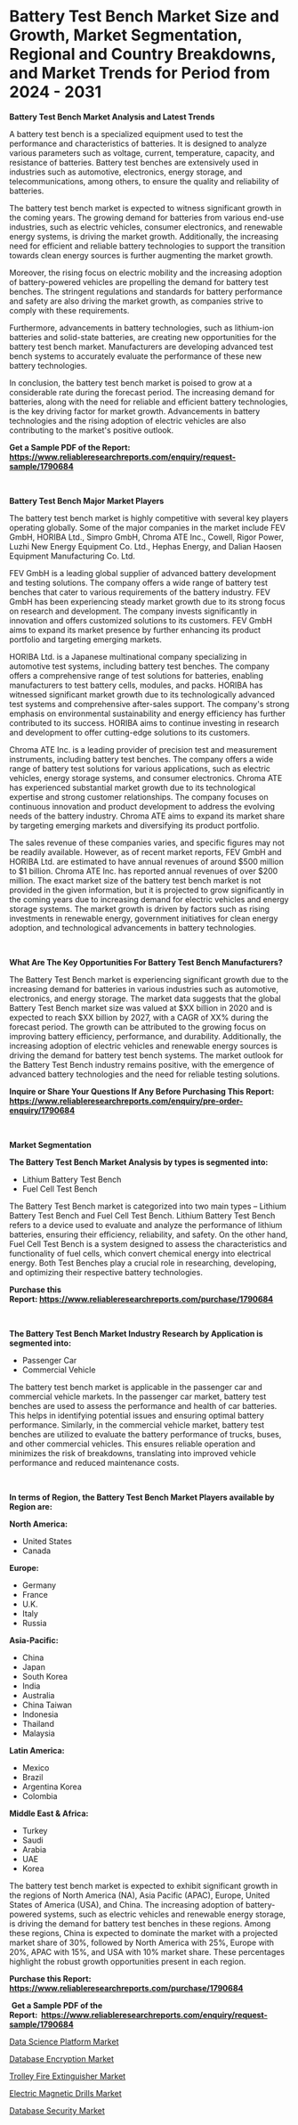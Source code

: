 <p><h1>Battery Test Bench Market Size and Growth, Market Segmentation, Regional and Country Breakdowns, and Market Trends for Period from 2024 -  2031</h1></p><p><strong>Battery Test Bench Market Analysis and Latest Trends</strong></p>
<p><p>A battery test bench is a specialized equipment used to test the performance and characteristics of batteries. It is designed to analyze various parameters such as voltage, current, temperature, capacity, and resistance of batteries. Battery test benches are extensively used in industries such as automotive, electronics, energy storage, and telecommunications, among others, to ensure the quality and reliability of batteries.</p><p>The battery test bench market is expected to witness significant growth in the coming years. The growing demand for batteries from various end-use industries, such as electric vehicles, consumer electronics, and renewable energy systems, is driving the market growth. Additionally, the increasing need for efficient and reliable battery technologies to support the transition towards clean energy sources is further augmenting the market growth.</p><p>Moreover, the rising focus on electric mobility and the increasing adoption of battery-powered vehicles are propelling the demand for battery test benches. The stringent regulations and standards for battery performance and safety are also driving the market growth, as companies strive to comply with these requirements.</p><p>Furthermore, advancements in battery technologies, such as lithium-ion batteries and solid-state batteries, are creating new opportunities for the battery test bench market. Manufacturers are developing advanced test bench systems to accurately evaluate the performance of these new battery technologies.</p><p>In conclusion, the battery test bench market is poised to grow at a considerable rate during the forecast period. The increasing demand for batteries, along with the need for reliable and efficient battery technologies, is the key driving factor for market growth. Advancements in battery technologies and the rising adoption of electric vehicles are also contributing to the market's positive outlook.</p></p>
<p><strong>Get a Sample PDF of the Report:&nbsp; <a href="https://www.reliableresearchreports.com/enquiry/request-sample/1790684">https://www.reliableresearchreports.com/enquiry/request-sample/1790684</a></strong></p>
<p>&nbsp;</p>
<p><strong>Battery Test Bench Major Market Players</strong></p>
<p><p>The battery test bench market is highly competitive with several key players operating globally. Some of the major companies in the market include FEV GmbH, HORIBA Ltd., Simpro GmbH, Chroma ATE Inc., Cowell, Rigor Power, Luzhi New Energy Equipment Co. Ltd., Hephas Energy, and Dalian Haosen Equipment Manufacturing Co. Ltd.</p><p>FEV GmbH is a leading global supplier of advanced battery development and testing solutions. The company offers a wide range of battery test benches that cater to various requirements of the battery industry. FEV GmbH has been experiencing steady market growth due to its strong focus on research and development. The company invests significantly in innovation and offers customized solutions to its customers. FEV GmbH aims to expand its market presence by further enhancing its product portfolio and targeting emerging markets.</p><p>HORIBA Ltd. is a Japanese multinational company specializing in automotive test systems, including battery test benches. The company offers a comprehensive range of test solutions for batteries, enabling manufacturers to test battery cells, modules, and packs. HORIBA has witnessed significant market growth due to its technologically advanced test systems and comprehensive after-sales support. The company's strong emphasis on environmental sustainability and energy efficiency has further contributed to its success. HORIBA aims to continue investing in research and development to offer cutting-edge solutions to its customers.</p><p>Chroma ATE Inc. is a leading provider of precision test and measurement instruments, including battery test benches. The company offers a wide range of battery test solutions for various applications, such as electric vehicles, energy storage systems, and consumer electronics. Chroma ATE has experienced substantial market growth due to its technological expertise and strong customer relationships. The company focuses on continuous innovation and product development to address the evolving needs of the battery industry. Chroma ATE aims to expand its market share by targeting emerging markets and diversifying its product portfolio.</p><p>The sales revenue of these companies varies, and specific figures may not be readily available. However, as of recent market reports, FEV GmbH and HORIBA Ltd. are estimated to have annual revenues of around $500 million to $1 billion. Chroma ATE Inc. has reported annual revenues of over $200 million. The exact market size of the battery test bench market is not provided in the given information, but it is projected to grow significantly in the coming years due to increasing demand for electric vehicles and energy storage systems. The market growth is driven by factors such as rising investments in renewable energy, government initiatives for clean energy adoption, and technological advancements in battery technologies.</p></p>
<p>&nbsp;</p>
<p><strong>What Are The Key Opportunities For Battery Test Bench Manufacturers?</strong></p>
<p><p>The Battery Test Bench market is experiencing significant growth due to the increasing demand for batteries in various industries such as automotive, electronics, and energy storage. The market data suggests that the global Battery Test Bench market size was valued at $XX billion in 2020 and is expected to reach $XX billion by 2027, with a CAGR of XX% during the forecast period. The growth can be attributed to the growing focus on improving battery efficiency, performance, and durability. Additionally, the increasing adoption of electric vehicles and renewable energy sources is driving the demand for battery test bench systems. The market outlook for the Battery Test Bench industry remains positive, with the emergence of advanced battery technologies and the need for reliable testing solutions.</p></p>
<p><strong>Inquire or Share Your Questions If Any Before Purchasing This Report: <a href="https://www.reliableresearchreports.com/enquiry/pre-order-enquiry/1790684">https://www.reliableresearchreports.com/enquiry/pre-order-enquiry/1790684</a></strong></p>
<p>&nbsp;</p>
<p><strong>Market Segmentation</strong></p>
<p><strong>The Battery Test Bench Market Analysis by types is segmented into:</strong></p>
<p><ul><li>Lithium Battery Test Bench</li><li>Fuel Cell Test Bench</li></ul></p>
<p><p>The Battery Test Bench market is categorized into two main types – Lithium Battery Test Bench and Fuel Cell Test Bench. Lithium Battery Test Bench refers to a device used to evaluate and analyze the performance of lithium batteries, ensuring their efficiency, reliability, and safety. On the other hand, Fuel Cell Test Bench is a system designed to assess the characteristics and functionality of fuel cells, which convert chemical energy into electrical energy. Both Test Benches play a crucial role in researching, developing, and optimizing their respective battery technologies.</p></p>
<p><strong>Purchase this Report:&nbsp;<a href="https://www.reliableresearchreports.com/purchase/1790684">https://www.reliableresearchreports.com/purchase/1790684</a></strong></p>
<p>&nbsp;</p>
<p><strong>The Battery Test Bench Market Industry Research by Application is segmented into:</strong></p>
<p><ul><li>Passenger Car</li><li>Commercial Vehicle</li></ul></p>
<p><p>The battery test bench market is applicable in the passenger car and commercial vehicle markets. In the passenger car market, battery test benches are used to assess the performance and health of car batteries. This helps in identifying potential issues and ensuring optimal battery performance. Similarly, in the commercial vehicle market, battery test benches are utilized to evaluate the battery performance of trucks, buses, and other commercial vehicles. This ensures reliable operation and minimizes the risk of breakdowns, translating into improved vehicle performance and reduced maintenance costs.</p></p>
<p>&nbsp;</p>
<p><strong>In terms of Region, the Battery Test Bench Market Players available by Region are:</strong></p>
<p>
    <p> <strong> North America: </strong>
        <ul>
            <li>United States</li>
            <li>Canada</li>
        </ul>
        </p> 
    <p> <strong> Europe: </strong>
        <ul>
            <li>Germany</li>
            <li>France</li>
            <li>U.K.</li>
            <li>Italy</li>
            <li>Russia</li>
        </ul>
        </p> 
    <p> <strong> Asia-Pacific: </strong>
        <ul>
            <li>China</li>
            <li>Japan</li>
            <li>South Korea</li>
            <li>India</li>
            <li>Australia</li>
            <li>China Taiwan</li>
            <li>Indonesia</li>
            <li>Thailand</li>
            <li>Malaysia</li>
        </ul>
        </p> 
    <p> <strong> Latin America: </strong>
        <ul>
            <li>Mexico</li>
            <li>Brazil</li>
            <li>Argentina Korea</li>
            <li>Colombia</li>
        </ul>
        </p> 
    <p> <strong> Middle East & Africa: </strong>
        <ul>
            <li>Turkey</li>
            <li>Saudi</li>
            <li>Arabia</li>
            <li>UAE</li>
            <li>Korea</li>
        </ul>
    </p>
    </p>
<p><p>The battery test bench market is expected to exhibit significant growth in the regions of North America (NA), Asia Pacific (APAC), Europe, United States of America (USA), and China. The increasing adoption of battery-powered systems, such as electric vehicles and renewable energy storage, is driving the demand for battery test benches in these regions. Among these regions, China is expected to dominate the market with a projected market share of 30%, followed by North America with 25%, Europe with 20%, APAC with 15%, and USA with 10% market share. These percentages highlight the robust growth opportunities present in each region.</p></p>
<p><strong>Purchase this Report: <a href="https://www.reliableresearchreports.com/purchase/1790684">https://www.reliableresearchreports.com/purchase/1790684</a></strong></p>
<p>&nbsp;<strong>Get a Sample PDF of the Report:&nbsp;&nbsp;<a href="https://www.reliableresearchreports.com/enquiry/request-sample/1790684">https://www.reliableresearchreports.com/enquiry/request-sample/1790684</a></strong></p>
<p><strong></strong></p>
<p><p><a href="https://medium.com/@crystalpena2022/data-science-platform-market-analysis-its-cagr-market-segmentation-and-global-industry-overview-ed216921b209">Data Science Platform Market</a></p><p><a href="https://medium.com/@crystalpena2022/database-encryption-market-furnishes-information-on-market-share-market-trends-and-market-growth-faf06a65cb04">Database Encryption Market</a></p><p><a href="https://github.com/mabutironaldo/Market-Research-Report-List-2/blob/main/trolley-fire-extinguisher-market.md">Trolley Fire Extinguisher Market</a></p><p><a href="https://github.com/castoriffic/Market-Research-Report-List-2/blob/main/electric-magnetic-drills-market.md">Electric Magnetic Drills Market</a></p><p><a href="https://medium.com/@crystalpena2022/database-security-market-trends-forecast-and-competitive-analysis-to-2030-42989484049a">Database Security Market</a></p></p>